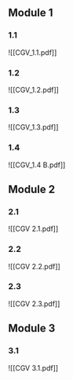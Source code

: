 ## Module 1

### 1.1
![[CGV_1.1.pdf]]

### 1.2
![[CGV_1.2.pdf]]

### 1.3
![[CGV_1.3.pdf]]

### 1.4
![[CGV_1.4 B.pdf]]

## Module 2

### 2.1
![[CGV 2.1.pdf]]

### 2.2
![[CGV 2.2.pdf]]

### 2.3
![[CGV 2.3.pdf]]


## Module 3

### 3.1
![[CGV 3.1.pdf]]